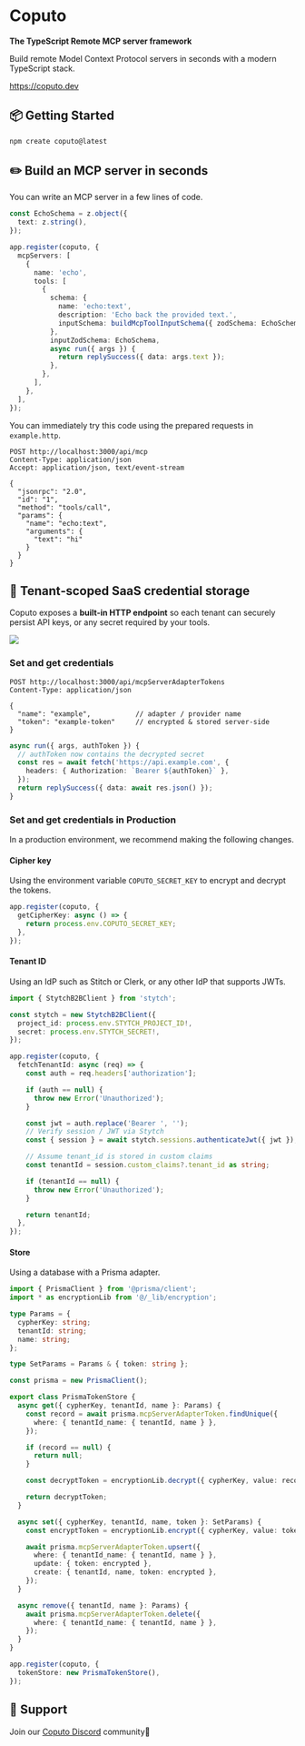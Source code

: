 # Coputo

**The TypeScript Remote MCP server framework**

Build remote Model Context Protocol servers in seconds with a modern TypeScript stack.

https://coputo.dev

## 📦 Getting Started

```bash
npm create coputo@latest
```

## ✏️ Build an MCP server in seconds

You can write an MCP server in a few lines of code.

```ts
const EchoSchema = z.object({
  text: z.string(),
});

app.register(coputo, {
  mcpServers: [
    {
      name: 'echo',
      tools: [
        {
          schema: {
            name: 'echo:text',
            description: 'Echo back the provided text.',
            inputSchema: buildMcpToolInputSchema({ zodSchema: EchoSchema }),
          },
          inputZodSchema: EchoSchema,
          async run({ args }) {
            return replySuccess({ data: args.text });
          },
        },
      ],
    },
  ],
});
```

You can immediately try this code using the prepared requests in `example.http`.

```http
POST http://localhost:3000/api/mcp
Content-Type: application/json
Accept: application/json, text/event-stream

{
  "jsonrpc": "2.0",
  "id": "1",
  "method": "tools/call",
  "params": {
    "name": "echo:text",
    "arguments": {
      "text": "hi"
    }
  }
}
```

## 🔐 Tenant‑scoped SaaS credential storage

Coputo exposes a **built‑in HTTP endpoint** so each tenant can securely persist API keys, or any secret required by your tools.

![](https://www.coputo.dev/index/kvs.png)

### Set and get credentials

```http
POST http://localhost:3000/api/mcpServerAdapterTokens
Content-Type: application/json

{
  "name": "example",           // adapter / provider name
  "token": "example-token"     // encrypted & stored server‑side
}
```

```ts
async run({ args, authToken }) {
  // authToken now contains the decrypted secret
  const res = await fetch('https://api.example.com', {
    headers: { Authorization: `Bearer ${authToken}` },
  });
  return replySuccess({ data: await res.json() });
}
```

### Set and get credentials in Production

In a production environment, we recommend making the following changes.

#### Cipher key

Using the environment variable `COPUTO_SECRET_KEY` to encrypt and decrypt the tokens.

```ts
app.register(coputo, {
  getCipherKey: async () => {
    return process.env.COPUTO_SECRET_KEY;
  },
});
```

#### Tenant ID

Using an IdP such as Stitch or Clerk, or any other IdP that supports JWTs.

```ts
import { StytchB2BClient } from 'stytch';

const stytch = new StytchB2BClient({
  project_id: process.env.STYTCH_PROJECT_ID!,
  secret: process.env.STYTCH_SECRET!,
});

app.register(coputo, {
  fetchTenantId: async (req) => {
    const auth = req.headers['authorization'];

    if (auth == null) {
      throw new Error('Unauthorized');
    }

    const jwt = auth.replace('Bearer ', '');
    // Verify session / JWT via Stytch
    const { session } = await stytch.sessions.authenticateJwt({ jwt });

    // Assume tenant_id is stored in custom claims
    const tenantId = session.custom_claims?.tenant_id as string;

    if (tenantId == null) {
      throw new Error('Unauthorized');
    }

    return tenantId;
  },
});
```

#### Store

Using a database with a Prisma adapter.

```ts
import { PrismaClient } from '@prisma/client';
import * as encryptionLib from '@/_lib/encryption';

type Params = {
  cypherKey: string;
  tenantId: string;
  name: string;
};

type SetParams = Params & { token: string };

const prisma = new PrismaClient();

export class PrismaTokenStore {
  async get({ cypherKey, tenantId, name }: Params) {
    const record = await prisma.mcpServerAdapterToken.findUnique({
      where: { tenantId_name: { tenantId, name } },
    });

    if (record == null) {
      return null;
    }

    const decryptToken = encryptionLib.decrypt({ cypherKey, value: record.token });

    return decryptToken;
  }

  async set({ cypherKey, tenantId, name, token }: SetParams) {
    const encryptToken = encryptionLib.encrypt({ cypherKey, value: token });

    await prisma.mcpServerAdapterToken.upsert({
      where: { tenantId_name: { tenantId, name } },
      update: { token: encrypted },
      create: { tenantId, name, token: encrypted },
    });
  }

  async remove({ tenantId, name }: Params) {
    await prisma.mcpServerAdapterToken.delete({
      where: { tenantId_name: { tenantId, name } },
    });
  }
}

app.register(coputo, {
  tokenStore: new PrismaTokenStore(),
});
```

## 💬 Support

Join our [Coputo Discord](https://discord.gg/EWS2k7zy) community🙌
